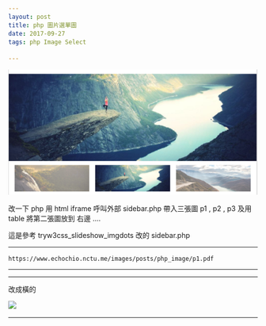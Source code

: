 ```yaml
---
layout: post
title: php 圖片選單圖
date: 2017-09-27
tags: php Image Select

---
```


<img src="/images/posts/php_image/1.png">

改一下 php  用 html iframe 呼叫外部 sidebar.php 帶入三張圖 p1 , p2 , p3 及用 table 將第二張圖放到 右邊 ....

這是參考 tryw3css_slideshow_imgdots 改的 sidebar.php

---
```
https://www.echochio.nctu.me/images/posts/php_image/p1.pdf
```
---

<object data="/images/posts/php_image/p2.pdf" width="1000" height="1000" type='application/pdf'/>

---

改成橫的

<img src="https://echochio-tw.github.io/images/posts/php_image/2.png">

---
<object data="/images/posts/php_image/p3.pdf" width="1000" height="1000" type='application/pdf'/>
